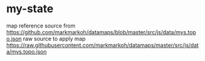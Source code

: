 # my-state

map reference source from https://github.com/markmarkoh/datamaps/blob/master/src/js/data/mys.topo.json
raw source to apply map https://raw.githubusercontent.com/markmarkoh/datamaps/master/src/js/data/mys.topo.json
